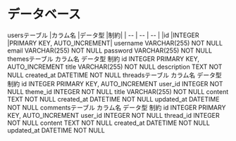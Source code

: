 # データベース
usersテーブル
|カラム名	|データ型	|制約|
| -- | -- | -- |
|id	|INTEGER	|PRIMARY KEY, AUTO_INCREMENT|
username	VARCHAR(255)	NOT NULL
email	VARCHAR(255)	NOT NULL
password	VARCHAR(255)	NOT NULL
themesテーブル
カラム名	データ型	制約
id	INTEGER	PRIMARY KEY, AUTO_INCREMENT
title	VARCHAR(255)	NOT NULL
description	TEXT	NOT NULL
created_at	DATETIME	NOT NULL
threadsテーブル
カラム名	データ型	制約
id	INTEGER	PRIMARY KEY, AUTO_INCREMENT
user_id	INTEGER	NOT NULL
theme_id	INTEGER	NOT NULL
title	VARCHAR(255)	NOT NULL
content	TEXT	NOT NULL
created_at	DATETIME	NOT NULL
updated_at	DATETIME	NOT NULL
commentsテーブル
カラム名	データ型	制約
id	INTEGER	PRIMARY KEY, AUTO_INCREMENT
user_id	INTEGER	NOT NULL
thread_id	INTEGER	NOT NULL
content	TEXT	NOT NULL
created_at	DATETIME	NOT NULL
updated_at	DATETIME	NOT NULL
